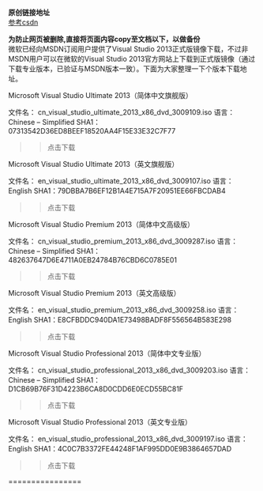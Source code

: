 **原创链接地址**  
[参考csdn](https://pan.baidu.com/s/1hrT9Cc0)  

**为防止网页被删除,直接将页面内容copy至文档以下，以做备份**  
微软已经向MSDN订阅用户提供了Visual Studio 2013正式版镜像下载，不过非MSDN用户可以在微软的Visual Studio 2013官方网站上下载到正式版镜像（通过下载专业版本，已验证与MSDN版本一致）。下面为大家整理一下个版本下载地址。

Microsoft Visual Studio Ultimate 2013（简体中文旗舰版）

文件名： cn_visual_studio_ultimate_2013_x86_dvd_3009109.iso
语言： Chinese – Simplified
SHA1：07313542D36ED8BEEF18520AA4F15E33E32C7F77

>>点击下载

Microsoft Visual Studio Ultimate 2013（英文旗舰版）

文件名： en_visual_studio_ultimate_2013_x86_dvd_3009107.iso
语言： English
SHA1：79DBBA7B6EF12B1A4E715A7F20951EE66FBCDAB4

>>点击下载

Microsoft Visual Studio Premium 2013（简体中文高级版）

文件名： cn_visual_studio_premium_2013_x86_dvd_3009287.iso
语言： Chinese – Simplified
SHA1：482637647D6E4711A0EB24784B76CBD6C0785E01

>>点击下载

Microsoft Visual Studio Premium 2013（英文高级版）

文件名： en_visual_studio_premium_2013_x86_dvd_3009258.iso
语言： English
SHA1：E8CFBDDC940DA1E73498BADF8F556564B583E298

>>点击下载

Microsoft Visual Studio Professional 2013（简体中文专业版）

文件名： cn_visual_studio_professional_2013_x86_dvd_3009203.iso
语言： Chinese – Simplified
SHA1：D1CB69B76F31D4223B6CA8D0CDD6E0ECD55BC81F

>>点击下载

Microsoft Visual Studio Professional 2013（英文专业版）

文件名： en_visual_studio_professional_2013_x86_dvd_3009197.iso
语言： English
SHA1：4C0C7B3372FE44248F1AF995DD0E9B3864657DAD

>>点击下载

================
